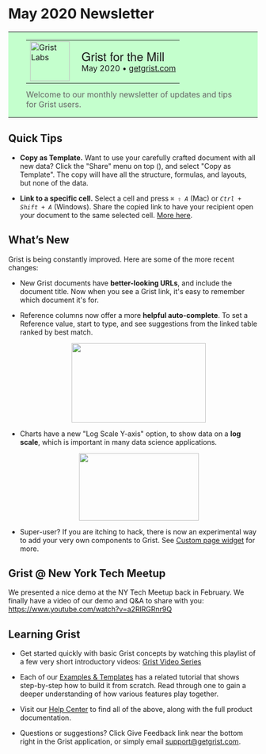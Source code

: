 # May 2020 Newsletter

<style>
  /* restore some poorly overridden defaults */
  .newsletter-header .table {
    background-color: initial;
    border: initial;
  }
  .newsletter-header .table > tbody > tr > td {
    padding: initial;
    border: initial;
    vertical-align: initial;
  }
  .newsletter-header img.header-img {
    padding: initial;
    max-width: initial;
    display: initial;
    padding: initial;
    line-height: initial;
    background-color: initial;
    border: initial;
    border-radius: initial;
    margin: initial;
  }

  /* copy newsletter styles, with a prefix for sufficient specificity */
  .newsletter-header .header {
    border: none;
    padding: 0;
    margin: 0;
  }
  .newsletter-header table > tbody > tr > td.header-image {
    width: 80px;
    padding-right: 16px;
  }
  .newsletter-header table > tbody > tr > td.header-text {
    background-color: #c4ffcd;
    padding: 16px 36px;
  }
  .newsletter-header table.header-top {
    border: none;
    padding: 0;
    margin: 0;
    width: 100%;
  }
  .header-title {
    font-family: Helvetica Neue, Helvetica, Arial, sans-serif;
    font-size: 24px;
    line-height: 28px;
  }
  .header-month {
  }
  .header-welcome {
    margin-top: 12px;
    color: #666666;
  }
</style>
<div class="newsletter-header">
<table class="header" cellpadding="0" cellspacing="0" border="0"><tr>
  <td class="header-text">
    <table class="header-top"><tr>
      <td class="header-image">
        <a href="https://www.getgrist.com">
          <img class="header-img" src="http://cdn.mcauto-images-production.sendgrid.net/0b221b5033f4eb0f/867053fa-d7b4-4cf2-900b-d7af9c113071/160x160.png" width="80" height="80" alt="Grist Labs" border="0">
        </a>
      </td>
      <td class="header-top-text">
        <div class="header-title">Grist for the Mill</div>
        <div class="header-month">May 2020
          &#8226; <a href="https://www.getgrist.com/">getgrist.com</a></div>
      </td>
    </tr></table>
    <div class="header-welcome">
      Welcome to our monthly newsletter of updates and tips for Grist users.
    </div>
  </td>
</tr></table>
</div>

## Quick Tips

- **Copy as Template.** Want to use your carefully crafted document
  with all new data? Click the "Share" menu on top
  (<span class="grist-icon" style="--icon: var(--icon-Share)"></span>),
  and select "Copy as Template". The copy will have all the structure,
  formulas, and layouts, but none of the data.

- **Link to a specific cell.** Select a cell and press
  <code class="keys">*⌘* *⇧* *A*</code> (Mac)
  or <code class="keys">*Ctrl* + *Shift* + *A*</code> (Windows).
  Share the copied link to have your recipient open your document to the
  same selected cell. [More here](../enter-data.md#linking-to-cells).

## What’s New

Grist is being constantly improved. Here are some of the more recent changes:

- New Grist documents have **better-looking URLs**, and include the
  document title. Now when you see a Grist link, it's easy to remember
  which document it's for.

- Reference columns now offer a more **helpful auto-complete**.
  To set a Reference value, start to type, and see
  suggestions from the linked table ranked by best match.
  <p><center>
    <img class="content-image" src="http://cdn.mcauto-images-production.sendgrid.net/0b221b5033f4eb0f/3b69ca27-967b-4a4e-874f-6b7953b551ab/542x320.png" height="160" width="271">
  </center></p>

- Charts have a new "Log Scale Y-axis" option, to show data on a
  **log scale**, which is important in many data science applications.
  <p><center>
    <img class="content-image" src="http://cdn.mcauto-images-production.sendgrid.net/0b221b5033f4eb0f/2701df1f-fb64-4865-93ff-009505a4860c/484x272.png" height="136" width="242">
  </center></p>

- Super-user? If you are itching to hack, there is now an experimental
  way to add your very own components to Grist. See
  [Custom page widget](../widget-custom.md#page-widget-custom) for more.

## Grist @ New York Tech Meetup

We presented a nice demo at the NY Tech Meetup back in February. We finally
have a video of our demo and Q&A to share with you:
<https://www.youtube.com/watch?v=a2RlRGRnr9Q>

## Learning Grist

- Get started quickly with basic Grist concepts by watching this playlist
  of a few very short introductory videos:
  [Grist Video Series](https://www.youtube.com/playlist?list=PL3Q9Tu1JOy_4Mq8JlcjZXEMyJY69kda44)

- Each of our [Examples & Templates](https://docs.getgrist.com/ws/59/)
  has a related tutorial that shows step-by-step how to build it
  from scratch. Read through one to gain a deeper understanding of how
  various features play together.

- Visit our [Help Center](../index.md) to
  find all of the above, along with the full product documentation.

- Questions or suggestions? Click
  <span class="app-menu-item"><span class="grist-icon" style="--icon: var(--icon-Feedback)"></span> Give Feedback</span>
  link near the bottom right in the Grist application, or simply email
  <support@getgrist.com>.
